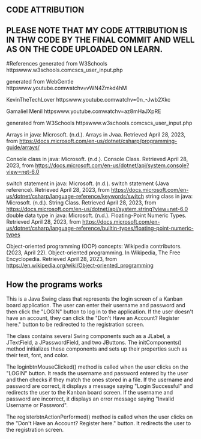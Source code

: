 ## CODE ATTRIBUTION 
## PLEASE NOTE THAT MY CODE ATTRIBUTION IS IN THW CODE BY THE FINAL COMMIT AND WELL AS ON THE CODE UPLOADED ON LEARN.
#References generated from W3Schools httpswww.w3schools.comcscs_user_input.php

generated from WebGentle httpswww.youtube.comwatchv=vWN4Zmkd4hM

KevinTheTechLover httpswww.youtube.comwatchv=0n_-Jwb2Xkc

Gamaliel Menil httpswww.youtube.comwatchv=az8mHaJXpRE

generated from W3Schools httpswww.w3schools.comcscs_user_input.php

Arrays in java: Microsoft. (n.d.). Arrays in Jvaa. Retrieved April 28, 2023, from https://docs.microsoft.com/en-us/dotnet/csharp/programming-guide/arrays/

Console class in java: Microsoft. (n.d.). Console Class. Retrieved April 28, 2023, from https://docs.microsoft.com/en-us/dotnet/api/system.console?view=net-6.0

switch statement in java: Microsoft. (n.d.). switch statement (Java reference). Retrieved April 28, 2023, from https://docs.microsoft.com/en-us/dotnet/csharp/language-reference/keywords/switch string class in java: Microsoft. (n.d.). String Class. Retrieved April 28, 2023, from https://docs.microsoft.com/en-us/dotnet/api/system.string?view=net-6.0 double data type in java: Microsoft. (n.d.). Floating-Point Numeric Types. Retrieved April 28, 2023, from https://docs.microsoft.com/en-us/dotnet/csharp/language-reference/builtin-types/floating-point-numeric-types

Object-oriented programming (OOP) concepts: Wikipedia contributors. (2023, April 22). Object-oriented programming. In Wikipedia, The Free Encyclopedia. Retrieved April 28, 2023, from https://en.wikipedia.org/wiki/Object-oriented_programming

## How the programs works

This is a Java Swing class that represents the login screen of a Kanban board application. The user can enter their username and password and then click the "LOGIN" button to log in to the application. If the user doesn't have an account, they can click the "Don't Have an Account? Register here." button to be redirected to the registration screen.

The class contains several Swing components such as a JLabel, a JTextField, a JPasswordField, and two JButtons. The initComponents() method initializes these components and sets up their properties such as their text, font, and color.

The loginbtnMouseClicked() method is called when the user clicks on the "LOGIN" button. It reads the username and password entered by the user and then checks if they match the ones stored in a file. If the username and password are correct, it displays a message saying "Login Successful" and redirects the user to the Kanban board screen. If the username and password are incorrect, it displays an error message saying "Invalid Username or Password".

The registerbtnActionPerformed() method is called when the user clicks on the "Don't Have an Account? Register here." button. It redirects the user to the registration screen.
